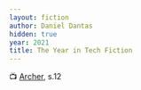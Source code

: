 ```yaml
---
layout: fiction
author: Daniel Dantas
hidden: true
year: 2021
title: The Year in Tech Fiction
---
```


📺 [Archer](https://en.wikipedia.org/wiki/Archer_season_12), s.12 <!-- 3/11/2025 -->
